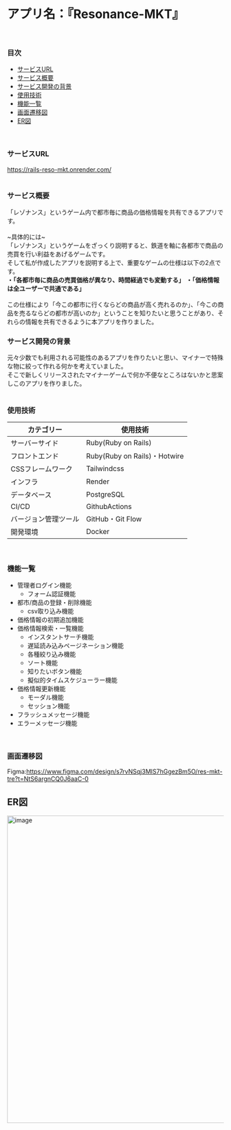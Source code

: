 # アプリ名：『Resonance-MKT』
<br>

### 目次
- [サービスURL](#-サービスurl)
- [サービス概要](#-サービス概要)
- [サービス開発の背景](#-サービス開発の背景)
- [使用技術](#使用技術)
- [機能一覧](#-機能一覧)
- [画面遷移図](#画面遷移図)
- [ER図](#er図)<br>
<br>

### サービスURL
https://rails-reso-mkt.onrender.com/<br>
<br>

### サービス概要
「レゾナンス」というゲーム内で都市毎に商品の価格情報を共有できるアプリです。<br>
<br>
~具体的には~<br>
「レゾナンス」というゲームをざっくり説明すると、鉄道を軸に各都市で商品の売買を行い利益をあげるゲームです。<br>
そして私が作成したアプリを説明する上で、重要なゲームの仕様は以下の2点です。<br>
**・「各都市毎に商品の売買価格が異なり、時間経過でも変動する」**
**・「価格情報は全ユーザーで共通である」**<br>
<br>
この仕様により「今この都市に行くならどの商品が高く売れるのか」、「今この商品を売るならどの都市が高いのか」ということを知りたいと思うことがあり、それらの情報を共有できるように本アプリを作りました。
<br>

### サービス開発の背景
元々少数でも利用される可能性のあるアプリを作りたいと思い、マイナーで特殊な物に絞って作れる何かを考えていました。<br>
そこで新しくリリースされたマイナーゲームで何か不便なところはないかと思案しこのアプリを作りました。<br>
<br>

### 使用技術
| カテゴリー	| 使用技術 |
| ---- | ---- |
| サーバーサイド | Ruby(Ruby on Rails) |
| フロントエンド | Ruby(Ruby on Rails)・Hotwire |
| CSSフレームワーク | Tailwindcss |
| インフラ | Render |
| データベース | PostgreSQL |
| CI/CD | GithubActions |
| バージョン管理ツール | GitHub・Git Flow |
| 開発環境 | Docker |
<br>

### 機能一覧
* 管理者ログイン機能
  * フォーム認証機能
* 都市/商品の登録・削除機能
  * csv取り込み機能
* 価格情報の初期追加機能
* 価格情報検索・一覧機能
  * インスタントサーチ機能
  * 遅延読み込みページネーション機能
  * 各種絞り込み機能
  * ソート機能
  * 知りたいボタン機能
  * 擬似的タイムスケジューラー機能
* 価格情報更新機能
  * モーダル機能
  * セッション機能
* フラッシュメッセージ機能
* エラーメッセージ機能
<br>

### 画面遷移図
Figma:https://www.figma.com/design/s7rvNSqj3MIS7hGgezBm5O/res-mkt-tre?t=NtS6argnCQ0J6aaC-0
<br>

## ER図
<img width="713" alt="image" src="https://i.gyazo.com/0e73e0572bd1155a310f3ae156b43733.png">

